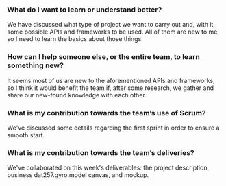 ### What do I want to learn or understand better?
We have discussed what type of project we want to carry out and, with it, some possible APIs and
frameworks to be used. All of them are new to me, so I need to learn the basics about those things.

### How can I help someone else, or the entire team, to learn something new?
It seems most of us are new to the aforementioned APIs and frameworks, so I think it would benefit
the team if, after some research, we gather and share our new-found knowledge with each other.

### What is my contribution towards the team’s use of Scrum?
We've discussed some details regarding the first sprint in order to ensure a smooth start.

### What is my contribution towards the team’s deliveries?
We've collaborated on this week's deliverables: the project description, business dat257.gyro.model canvas, and
mockup.

